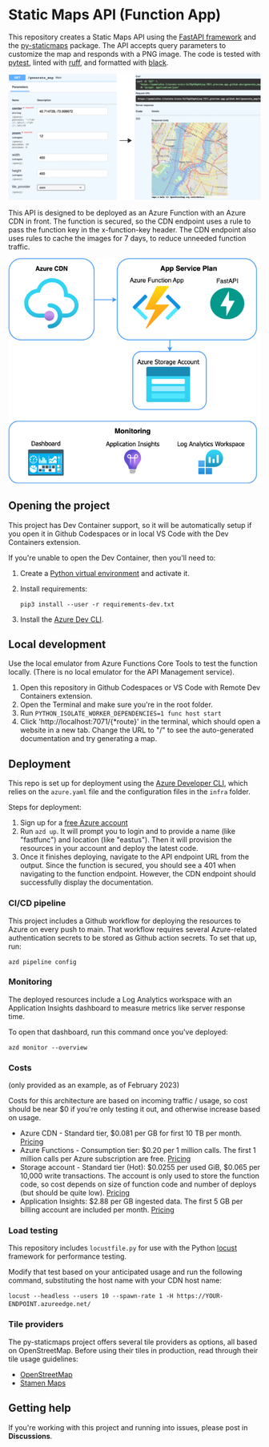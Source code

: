 # Static Maps API (Function App)

This repository creates a Static Maps API using
the [FastAPI framework](https://fastapi.tiangolo.com/) and
the [py-staticmaps](https://pypi.org/project/py-staticmaps/) package.
The API accepts query parameters to customize the map and responds with a PNG image.
The code is tested with [pytest](https://pypi.org/project/pytest/),
linted with [ruff](https://pypi.org/project/ruff/),
and formatted with [black](https://pypi.org/project/black/).

![Screenshot of FastAPI documentation on left and image map output on right](readme_screenshot.png)

This API is designed to be deployed as an Azure Function with an Azure CDN in front.
The function is secured, so the CDN endpoint uses a rule to pass the function key in the x-function-key header.
The CDN endpoint also uses rules to cache the images for 7 days, to reduce unneeded function traffic.

![Architecture diagram for CDN to Function App to FastAPI](readme_diagram.png)

## Opening the project

This project has Dev Container support, so it will be automatically setup if you open it in Github Codespaces or in local VS Code with the Dev Containers extension.

If you're unable to open the Dev Container, then you'll need to:

1. Create a [Python virtual environment](https://docs.python.org/3/tutorial/venv.html#creating-virtual-environments) and activate it.

2. Install requirements:

    ```shell
    pip3 install --user -r requirements-dev.txt
    ```

3. Install the [Azure Dev CLI](https://learn.microsoft.com/azure/developer/azure-developer-cli/install-azd).

## Local development

Use the local emulator from Azure Functions Core Tools to test the function locally.
(There is no local emulator for the API Management service).

1. Open this repository in Github Codespaces or VS Code with Remote Dev Containers extension.
2. Open the Terminal and make sure you're in the root folder.
3. Run `PYTHON_ISOLATE_WORKER_DEPENDENCIES=1 func host start`
4. Click 'http://localhost:7071/{*route}' in the terminal, which should open a website in a new tab. Change the URL to "/" to see the auto-generated documentation and try generating a map.

## Deployment

This repo is set up for deployment using the
[Azure Developer CLI](https://learn.microsoft.com/azure/developer/azure-developer-cli/overview),
which relies on the `azure.yaml` file and the configuration files in the `infra` folder.

Steps for deployment:

1. Sign up for a [free Azure account](https://azure.microsoft.com/free/)
2. Run `azd up`. It will prompt you to login and to provide a name (like "fastfunc") and location (like "eastus"). Then it will provision the resources in your account and deploy the latest code.
3. Once it finishes deploying, navigate to the API endpoint URL from the output. Since the function is secured, you should see a 401 when navigating to the function endpoint. However, the CDN endpoint should successfully display the documentation.

### CI/CD pipeline

This project includes a Github workflow for deploying the resources to Azure
on every push to main. That workflow requires several Azure-related authentication secrets to be stored as Github action secrets. To set that up, run:

```shell
azd pipeline config
```

### Monitoring

The deployed resources include a Log Analytics workspace with an Application Insights dashboard to measure metrics like server response time.

To open that dashboard, run this command once you've deployed:

```shell
azd monitor --overview
```

### Costs

(only provided as an example, as of February 2023)

Costs for this architecture are based on incoming traffic / usage, so cost should be near $0 if you're only testing it out, and otherwise increase based on usage.

- Azure CDN - Standard tier, $0.081 per GB for first 10 TB per month. [Pricing](https://azure.microsoft.com/pricing/details/cdn/)
- Azure Functions - Consumption tier: $0.20 per 1 million calls. The first 1 million calls per Azure subscription are free. [Pricing](https://azure.microsoft.com/pricing/details/functions/)
- Storage account - Standard tier (Hot): $0.0255 per used GiB, 	$0.065 per 10,000 write transactions. The account is only used to store the function code, so cost depends on size of function code and number of deploys (but should be quite low). [Pricing](https://azure.microsoft.com/pricing/details/storage/files/)
- Application Insights: $2.88 per GB ingested data. The first 5 GB per billing account are included per month. [Pricing](https://azure.microsoft.com/pricing/details/monitor/)

### Load testing

This repository includes `locustfile.py` for use with the Python [locust](https://docs.locust.io/)
framework for performance testing.

Modify that test based on your anticipated usage and run the following command,
substituting the host name with your CDN host name:

```shell
locust --headless --users 10 --spawn-rate 1 -H https://YOUR-ENDPOINT.azureedge.net/
```

### Tile providers

The py-staticmaps project offers several tile providers as options, all based on OpenStreetMap.
Before using their tiles in production, read through their tile usage guidelines: 

* [OpenStreetMap](https://operations.osmfoundation.org/policies/tiles/)
* [Stamen Maps](http://maps.stamen.com/#watercolor/12/37.7706/-122.3782)

## Getting help

If you're working with this project and running into issues, please post in **Discussions**.
